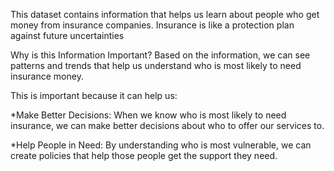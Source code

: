 This dataset contains information that helps us learn about people who get money from insurance companies. Insurance is like a protection plan against future uncertainties

Why is this Information Important?
Based on the information, we can see patterns and trends that help us understand who is most likely to need insurance money.

This is important because it can help us:

*Make Better Decisions: When we know who is most likely to need insurance, we can make better decisions about who to offer our services to.

*Help People in Need: By understanding who is most vulnerable, we can create policies that help those people get the support they need.
